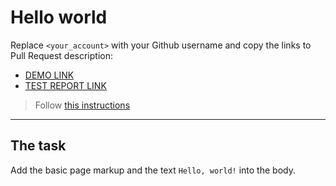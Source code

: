 # Hello world
Replace `<your_account>` with your Github username and copy the links to Pull Request description:
- [DEMO LINK](https://Mazyt81.github.io/layout_hello-world/)
- [TEST REPORT LINK](https://Mazyt81.github.io/layout_hello-world/report/html_report/)

> Follow [this instructions](https://mate-academy.github.io/layout_task-guideline/#how-to-solve-the-layout-tasks-on-github)
___

## The task 
Add the basic page markup and the text `Hello, world!` into the body.
